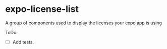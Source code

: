 # expo-license-list

A group of components used to display the licenses your expo app is using

ToDo:

- [ ] Add tests.